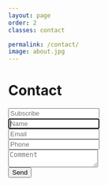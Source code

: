 ```yaml
---
layout: page
order: 2
classes: contact

permalink: /contact/
image: about.jpg
---
```


# Contact

<form
  action="https://formkeep.com/f/ae955ae1e95f"
  accept-charset="UTF-8"
  enctype="multipart/form-data"
  method="POST"
  class="grid"
>
  <input type="hidden" name="utf8" value="✓">
  <input type="text" name="subscribe_ae955ae1e95f_39819" placeholder="Subscribe" />

  <div class="whole">
    <input type="text" name="name" placeholder="Name" required autofocus />
  </div>

  <div class="whole large-half">
    <input type="email" name="email" placeholder="Email" required />
  </div>

  <div class="whole large-half">
    <input type="tel" name="tel" placeholder="Phone" />
  </div>

  <div class="whole">
    <textarea name="note" placeholder="Comment"></textarea>
  </div>

  <div class="whole">
    <input type="submit" value="Send">
  </div>
</form>
